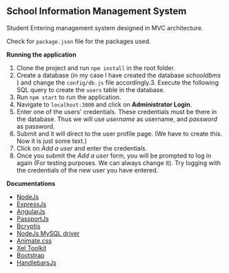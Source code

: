 ## School Information Management System

Student Entering management system designed in MVC architecture.

Check for ``package.json`` file for the packages used.

**Running the application**

1. Clone the project and run ``npm install`` in the root folder.
2. Create a database (in my case I have created the database *schooldbms* )  and change the ``config/db.js`` file accordingly.3. Execute the following SQL query to create the `users` table in the database.
3. Run ``npm start`` to run the application.
4. Navigate to ``localhost:3000`` and click on **Administrator Login**.
5. Enter one of the users' credentials. These credentials must be there in the database. Thus we will use *username* as username, and *password* as password.
6. Submit and it will direct to the user profile page. (We have to create this. Now it is just some text.)
7. Click on *Add a user* and enter the credentials.
8. Once you submit the *Add a user* form, you will be prompted to log in again (For testing purposes. We can always change it). Try logging with the credentials of the new user you have entered.

**Documentations**

* [NodeJs](https://nodejs.org/docs/latest-v7.x/api/)
* [ExpressJs](https://expressjs.com/en/guide/routing.html)
* [AngularJs](https://docs.angularjs.org/guide/concepts)
* [PassportJs](http://www.passportjs.org/docs/overview)
* [Bcryptjs](https://www.npmjs.com/package/bcryptjs)
* [NodeJs MySQL driver](https://www.npmjs.com/package/mysql)
* [Animate.css](https://github.com/daneden/animate.css/blob/master/README.md)
* [Xel Toolkit](https://xel-toolkit.org/)
* [Bootstrap](https://getbootstrap.com)
* [HandlebarsJs](http://handlebarsjs.com/)